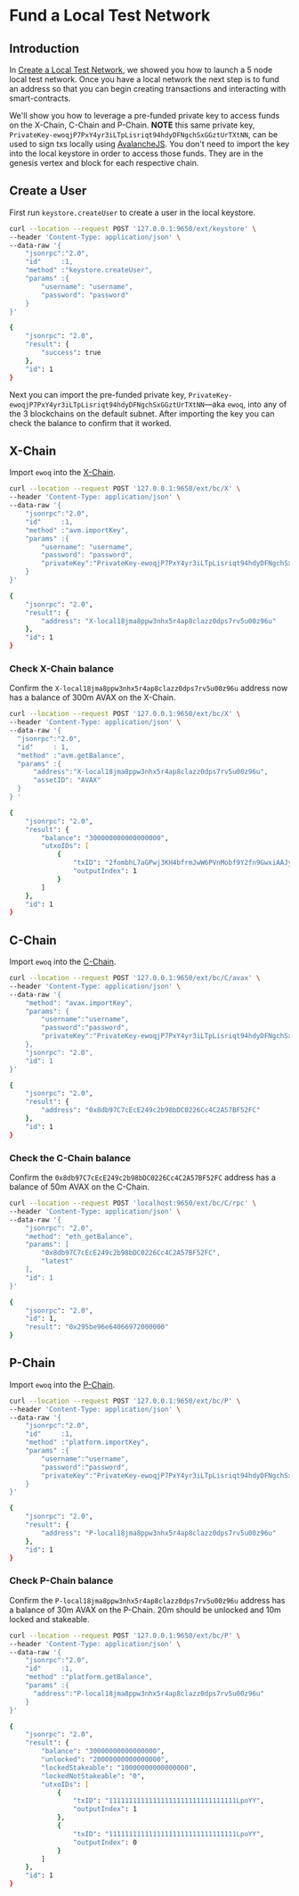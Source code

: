 # Fund a Local Test Network

## Introduction

In [Create a Local Test Network](./create-a-local-test-network.md), we showed you how to launch a 5 node local test network. Once you have a local network the next step is to fund an address so that you can begin creating transactions and interacting with smart-contracts.

We'll show you how to leverage a pre-funded private key to access funds on the X-Chain, C-Chain and P-Chain. **NOTE** this same private key, `PrivateKey-ewoqjP7PxY4yr3iLTpLisriqt94hdyDFNgchSxGGztUrTXtNN`, can be used to sign txs locally using [AvalancheJS](../../tools/avalanchejs/README.md). You don't need to import the key into the local keystore in order to access those funds. They are in the genesis vertex and block for each respective chain.

## Create a User

First run `keystore.createUser` to create a user in the local keystore.

```zsh
curl --location --request POST '127.0.0.1:9650/ext/keystore' \
--header 'Content-Type: application/json' \
--data-raw '{
    "jsonrpc":"2.0",
    "id"     :1,
    "method" :"keystore.createUser",
    "params" :{
        "username": "username",
        "password": "password"
    }
}'

{
    "jsonrpc": "2.0",
    "result": {
        "success": true
    },
    "id": 1
}
```

Next you can import the pre-funded private key, `PrivateKey-ewoqjP7PxY4yr3iLTpLisriqt94hdyDFNgchSxGGztUrTXtNN`&mdash;aka `ewoq`, into any of the 3 blockchains on the default subnet. After importing the key you can check the balance to confirm that it worked.

## X-Chain

Import `ewoq` into the [X-Chain](../../avalanchego-apis/exchange-chain-x-chain-api.md).

```zsh
curl --location --request POST '127.0.0.1:9650/ext/bc/X' \
--header 'Content-Type: application/json' \
--data-raw '{
    "jsonrpc":"2.0",
    "id"     :1,
    "method" :"avm.importKey",
    "params" :{
        "username": "username",
        "password": "password",
        "privateKey":"PrivateKey-ewoqjP7PxY4yr3iLTpLisriqt94hdyDFNgchSxGGztUrTXtNN"
    }
}'

{
    "jsonrpc": "2.0",
    "result": {
        "address": "X-local18jma8ppw3nhx5r4ap8clazz0dps7rv5u00z96u"
    },
    "id": 1
}
```

### Check X-Chain balance

Confirm the `X-local18jma8ppw3nhx5r4ap8clazz0dps7rv5u00z96u` address now has a balance of 300m AVAX on the X-Chain.

```zsh
curl --location --request POST '127.0.0.1:9650/ext/bc/X' \
--header 'Content-Type: application/json' \
--data-raw '{
  "jsonrpc":"2.0",
  "id"     : 1,
  "method" :"avm.getBalance",
  "params" :{
      "address":"X-local18jma8ppw3nhx5r4ap8clazz0dps7rv5u00z96u",
      "assetID": "AVAX"
  }
} '

{
    "jsonrpc": "2.0",
    "result": {
        "balance": "300000000000000000",
        "utxoIDs": [
            {
                "txID": "2fombhL7aGPwj3KH4bfrmJwW6PVnMobf9Y2fn9GwxiAAJyFDbe",
                "outputIndex": 1
            }
        ]
    },
    "id": 1
}
```

## C-Chain

Import `ewoq` into the [C-Chain](../../avalanchego-apis/contract-chain-c-chain-api.md).

```zsh
curl --location --request POST '127.0.0.1:9650/ext/bc/C/avax' \
--header 'Content-Type: application/json' \
--data-raw '{
    "method": "avax.importKey",
    "params": {
        "username":"username",
        "password":"password",
        "privateKey":"PrivateKey-ewoqjP7PxY4yr3iLTpLisriqt94hdyDFNgchSxGGztUrTXtNN"
    },
    "jsonrpc": "2.0",
    "id": 1
}'

{
    "jsonrpc": "2.0",
    "result": {
        "address": "0x8db97C7cEcE249c2b98bDC0226Cc4C2A57BF52FC"
    },
    "id": 1
}
```

### Check the C-Chain balance

Confirm the `0x8db97C7cEcE249c2b98bDC0226Cc4C2A57BF52FC` address has a balance of 50m AVAX on the C-Chain.

```zsh
curl --location --request POST 'localhost:9650/ext/bc/C/rpc' \
--header 'Content-Type: application/json' \
--data-raw '{
    "jsonrpc": "2.0",
    "method": "eth_getBalance",
    "params": [
        "0x8db97C7cEcE249c2b98bDC0226Cc4C2A57BF52FC",
        "latest"
    ],
    "id": 1
}'

{
    "jsonrpc": "2.0",
    "id": 1,
    "result": "0x295be96e64066972000000"
}
```

## P-Chain

Import `ewoq` into the [P-Chain](../../avalanchego-apis/platform-chain-p-chain-api.md).

```zsh
curl --location --request POST '127.0.0.1:9650/ext/bc/P' \
--header 'Content-Type: application/json' \
--data-raw '{
    "jsonrpc":"2.0",
    "id"     :1,
    "method" :"platform.importKey",
    "params" :{
        "username":"username",
        "password":"password",
        "privateKey":"PrivateKey-ewoqjP7PxY4yr3iLTpLisriqt94hdyDFNgchSxGGztUrTXtNN"
    }
}'

{
    "jsonrpc": "2.0",
    "result": {
        "address": "P-local18jma8ppw3nhx5r4ap8clazz0dps7rv5u00z96u"
    },
    "id": 1
}
```

### Check P-Chain balance

Confirm the `P-local18jma8ppw3nhx5r4ap8clazz0dps7rv5u00z96u` address has a balance of 30m AVAX on the P-Chain. 20m should be unlocked and 10m locked and stakeable.

```zsh
curl --location --request POST '127.0.0.1:9650/ext/bc/P' \
--header 'Content-Type: application/json' \
--data-raw '{
    "jsonrpc":"2.0",
    "id"     :1,
    "method" :"platform.getBalance",
    "params" :{
      "address":"P-local18jma8ppw3nhx5r4ap8clazz0dps7rv5u00z96u"    
    }
}'

{
    "jsonrpc": "2.0",
    "result": {
        "balance": "30000000000000000",
        "unlocked": "20000000000000000",
        "lockedStakeable": "10000000000000000",
        "lockedNotStakeable": "0",
        "utxoIDs": [
            {
                "txID": "11111111111111111111111111111111LpoYY",
                "outputIndex": 1
            },
            {
                "txID": "11111111111111111111111111111111LpoYY",
                "outputIndex": 0
            }
        ]
    },
    "id": 1
}
```
